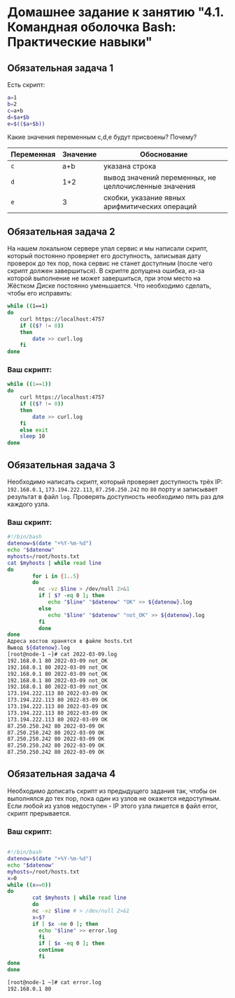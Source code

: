 # Домашнее задание к занятию "4.1. Командная оболочка Bash: Практические навыки"

## Обязательная задача 1

Есть скрипт:
```bash
a=1
b=2
c=a+b
d=$a+$b
e=$(($a+$b))
```

Какие значения переменным c,d,e будут присвоены? Почему?

| Переменная  | Значение | Обоснование |
| ------------- | ------------- | ------------- |
| `c`  | a+b  | указана строка |
| `d`  | 1+2  | вывод значений переменных, не целлочисленные значения|
| `e`  | 3  | скобки, указание явных арифмитических операций |


## Обязательная задача 2
На нашем локальном сервере упал сервис и мы написали скрипт, который постоянно проверяет его доступность, записывая дату проверок до тех пор, пока сервис не станет доступным (после чего скрипт должен завершиться). В скрипте допущена ошибка, из-за которой выполнение не может завершиться, при этом место на Жёстком Диске постоянно уменьшается. Что необходимо сделать, чтобы его исправить:
```bash
while ((1==1)
do
	curl https://localhost:4757
	if (($? != 0))
	then
		date >> curl.log
	fi
done
```

### Ваш скрипт:
```bash
while ((1==1))
do
	curl https://localhost:4757
	if (($? != 0))
	then
		date >> curl.log
	fi
    else exit
    sleep 10
done
```

## Обязательная задача 3
Необходимо написать скрипт, который проверяет доступность трёх IP: `192.168.0.1`, `173.194.222.113`, `87.250.250.242` по `80` порту и записывает результат в файл `log`. Проверять доступность необходимо пять раз для каждого узла.

### Ваш скрипт:
```bash
#!/bin/bash
datenow=$(date "+%Y-%m-%d")
echo "$datenow"
myhosts=/root/hosts.txt
cat $myhosts | while read line
do
        for i in {1..5}
        do
          nc -vz $line > /dev/null 2>&1
          if [ $? -eq 0 ]; then
             echo "$line" "$datenow" "OK" >> ${datenow}.log
          else
             echo "$line" "$datenow" "not_OK" >> ${datenow}.log
          fi
          done
done
Адреса хостов хранятся в файле hosts.txt
Вывод ${datenow}.log
[root@node-1 ~]# cat 2022-03-09.log
192.168.0.1 80 2022-03-09 not_OK
192.168.0.1 80 2022-03-09 not_OK
192.168.0.1 80 2022-03-09 not_OK
192.168.0.1 80 2022-03-09 not_OK
192.168.0.1 80 2022-03-09 not_OK
173.194.222.113 80 2022-03-09 OK
173.194.222.113 80 2022-03-09 OK
173.194.222.113 80 2022-03-09 OK
173.194.222.113 80 2022-03-09 OK
173.194.222.113 80 2022-03-09 OK
87.250.250.242 80 2022-03-09 OK
87.250.250.242 80 2022-03-09 OK
87.250.250.242 80 2022-03-09 OK
87.250.250.242 80 2022-03-09 OK
87.250.250.242 80 2022-03-09 OK
```

## Обязательная задача 4
Необходимо дописать скрипт из предыдущего задания так, чтобы он выполнялся до тех пор, пока один из узлов не окажется недоступным. Если любой из узлов недоступен - IP этого узла пишется в файл error, скрипт прерывается.

### Ваш скрипт:
```bash

#!/bin/bash
datenow=$(date "+%Y-%m-%d")
echo "$datenow"
myhosts=/root/hosts.txt
x=0
while ((x==0))
do
        cat $myhosts | while read line
        do
        nc -vz $line # > /dev/null 2>&1
        x=$?
        if [ $x -ne 0 ]; then
          echo "$line" >> error.log
          fi
          if [ $x -eq 0 ]; then
          continue
          fi
done
done

[root@node-1 ~]# cat error.log
192.168.0.1 80
```

